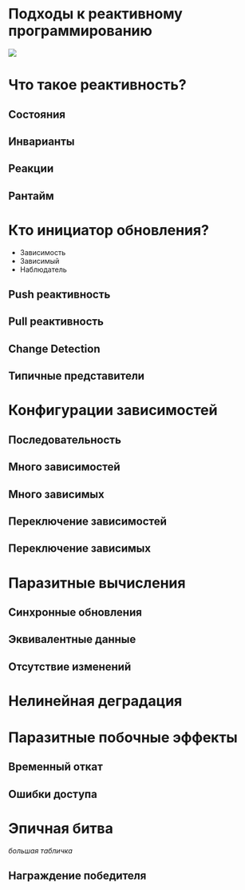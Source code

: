 # Подходы к реактивному программированию

![](https://nin-jin.github.io/slides/orp/ofr_p.png)

# Что такое реактивность?

## Состояния

## Инварианты

## Реакции

## Рантайм

# Кто инициатор обновления?

- Зависимость
- Зависимый
- Наблюдатель

## Push реактивность

## Pull реактивность

## Change Detection

## Типичные представители

# Конфигурации зависимостей

## Последовательность

## Много зависимостей

## Много зависимых

## Переключение зависимостей

## Переключение зависимых

# Паразитные вычисления

## Синхронные обновления

## Эквивалентные данные

## Отсутствие изменений

# Нелинейная деградация

# Паразитные побочные эффекты

## Временный откат

## Ошибки доступа

# Эпичная битва

*большая табличка*

## Награждение победителя
